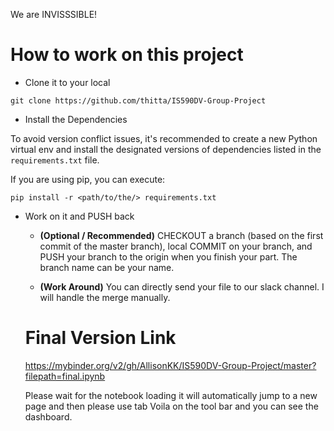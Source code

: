 We are INVISSSIBLE!

# How to work on this project

- Clone it to your local

```git clone https://github.com/thitta/IS590DV-Group-Project```

- Install the Dependencies 

To avoid version conflict issues, it's recommended to create a new Python virtual env and install the designated versions of dependencies listed in the `requirements.txt` file.

If you are using pip, you can execute: 

```pip install -r <path/to/the/> requirements.txt```

- Work on it and PUSH back

  - **(Optional / Recommended)** CHECKOUT a branch (based on the first commit of the master branch), local COMMIT on your branch, and PUSH your branch to the origin when you finish your part. The branch name can be your name.
  
  - **(Work Around)** You can directly send your file to our slack channel. I will handle the merge manually.
  
  # Final Version Link
  
  https://mybinder.org/v2/gh/AllisonKK/IS590DV-Group-Project/master?filepath=final.ipynb
  
  Please wait for the notebook loading it will automatically jump to a new page and then please use tab Voila on the tool bar and you can see the dashboard.
